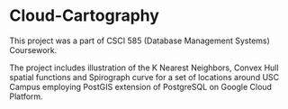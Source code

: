 # Cloud-Cartography

This project was a part of CSCI 585 (Database Management Systems) Coursework. 

The project includes illustration of the K Nearest Neighbors, Convex Hull spatial functions and Spirograph curve for a set of locations around USC Campus employing PostGIS extension of PostgreSQL on Google Cloud Platform.
